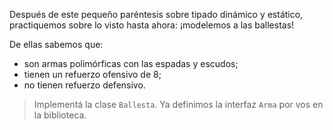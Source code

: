 Después de este pequeño paréntesis sobre tipado dinámico y estático, practiquemos sobre lo visto hasta ahora: ¡modelemos a las ballestas!

De ellas sabemos que: 

 * son armas polimórficas con las espadas y escudos;
 * tienen un refuerzo ofensivo de 8; 
 * no tienen refuerzo defensivo.
 
> Implementá la clase `Ballesta`. Ya definimos la interfaz `Arma` por vos en la biblioteca.